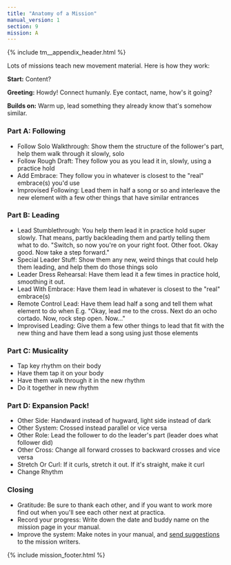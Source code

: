 ```yaml
---
title: "Anatomy of a Mission"
manual_version: 1
section: 9
mission: A
---
```


{% include tm__appendix_header.html %}

Lots of missions teach new movement material. Here is how they work: 

**Start:** Content?

**Greeting:** Howdy! Connect humanly. Eye contact, name, how's it going?

**Builds on:** Warm up, lead something they already know that's somehow similar.

### Part A: Following 
* Follow Solo Walkthrough: Show them the structure of the follower's part, help them walk through it slowly, solo
* Follow Rough Draft: They follow you as you lead it in, slowly, using a practice hold
* Add Embrace: They follow you in whatever is closest to the "real" embrace(s) you'd use  
* Improvised Following: Lead them in half a song or so and interleave the new element with a few other things that have similar entrances

### Part B: Leading
* Lead Stumblethrough: You help them lead it in practice hold super slowly. That means, partly backleading them and partly telling them what to do. "Switch, so now you're on your right foot. Other foot. Okay good. Now take a step forward."
* Special Leader Stuff: Show them any new, weird things that could help them leading, and help them do those things solo
* Leader Dress Rehearsal: Have them lead it a few times in practice hold, smoothing it out. 
* Lead With Embrace: Have them lead in whatever is closest to the "real" embrace(s) 
* Remote Control Lead: Have them lead half a song and tell them what element to do when E.g. "Okay, lead me to the cross. Next do an ocho cortado. Now, rock step open. Now..." 
* Improvised Leading: Give them a few other things to lead that fit with the new thing and have them lead a song using just those elements

### Part C: Musicality
* Tap key rhythm on their body
* Have them tap it on your body
* Have them walk through it in the new rhythm
* Do it together in new rhythm

### Part D: Expansion Pack! 
* Other Side: Handward instead of hugward, light side instead of dark
* Other System: Crossed instead parallel or vice versa
* Other Role: Lead the follower to do the leader's part (leader does what follower did) 
* Other Cross: Change all forward crosses to backward crosses and vice versa
* Stretch Or Curl: If it curls, stretch it out. If it's straight, make it curl
* Change Rhythm

### Closing
* Gratitude: Be sure to thank each other, and if you want to work more find out when you'll see each other next at practica. 
* Record your progress: Write down the date and buddy name on the mission page in your manual.
* Improve the system: Make notes in your manual, and [send suggestions](https://github.com/andreimoment/tangomanual/issues) to the mission writers. 

{% include mission_footer.html %}
